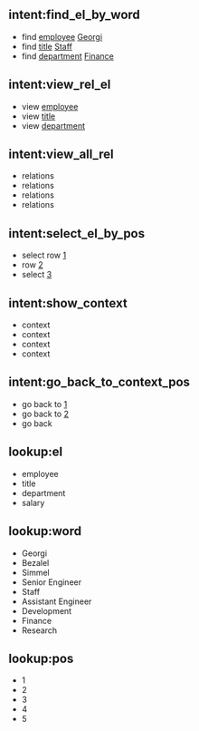 ## intent:find_el_by_word
- find [employee](el) [Georgi](word)
- find [title](el) [Staff](word)
- find [department](el) [Finance](word)

## intent:view_rel_el
- view [employee](el)
- view [title](el)
- view [department](el)

## intent:view_all_rel
- relations
- relations
- relations
- relations

## intent:select_el_by_pos
- select row [1](pos)
- row [2](pos)
- select [3](pos)

## intent:show_context
- context
- context
- context
- context

## intent:go_back_to_context_pos
- go back to [1](pos)
- go back to [2](pos)
- go back

## lookup:el
- employee
- title
- department
- salary

## lookup:word
- Georgi
- Bezalel
- Simmel
- Senior Engineer
- Staff
- Assistant Engineer
- Development
- Finance
- Research

## lookup:pos
- 1
- 2
- 3
- 4
- 5